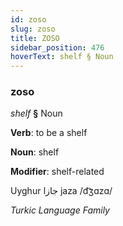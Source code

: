 ```yaml
---
id: zoso
slug: zoso
title: ZOSO
sidebar_position: 476
hoverText: shelf § Noun
---
```


### zoso

*shelf* **§** Noun

**Verb**: to be a shelf

**Noun**: shelf

**Modifier**: shelf-related

Uyghur جازا jaza /d͡ʒɑzɑ/

*Turkic Language Family*